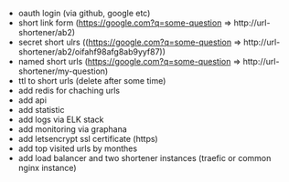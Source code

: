 - oauth login (via github, google etc)
- short link form (https://google.com?q=some-question => http://url-shortener/ab2)
- secret short ulrs ((https://google.com?q=some-question => http://url-shortener/ab2/oifahf98afg8ab9yyf87))
- named short urls (https://google.com?q=some-question => http://url-shortener/my-question)
- ttl to short urls (delete after some time)
- add redis for chaching urls
- add api
- add statistic
- add logs via ELK stack
- add monitoring via graphana
- add letsencrypt ssl certificate (https)
- add top visited urls by monthes
- add load balancer and two shortener instances (traefic or common nginx instance)
